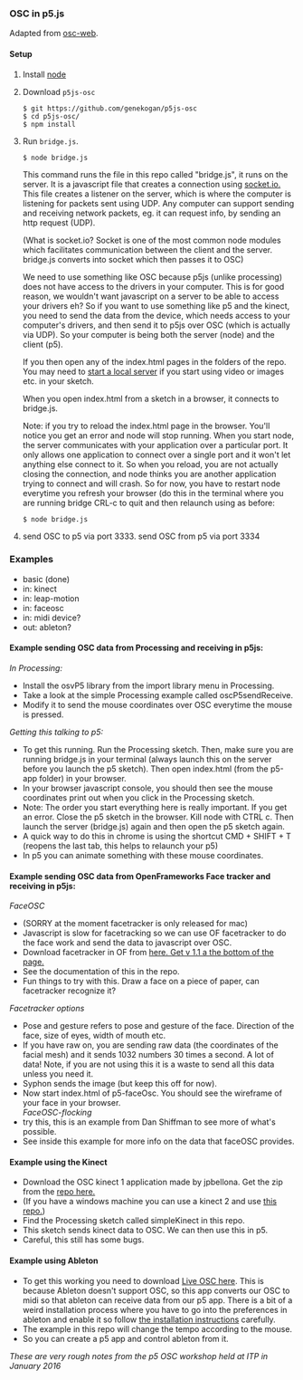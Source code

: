 ### OSC in p5.js

Adapted from [osc-web](https://github.com/automata/osc-web).

#### Setup

1. Install [node](https://nodejs.org/)
1. Download `p5js-osc`
	```
	$ git https://github.com/genekogan/p5js-osc
	$ cd p5js-osc/
	$ npm install
	```
1. Run `bridge.js`.
	```
	$ node bridge.js
	```

	This command runs the file in this repo called "bridge.js", it runs on the server. It is a javascript file that creates a connection using <a href="http://socket.io/">socket.io.</a> This file creates a listener on the server, which is where the computer is listening for packets sent using UDP. Any computer can support sending and receiving network packets, eg. it can request info, by sending an http request (UDP).  

	(What is socket.io? Socket is one of the most common node modules which facilitates communication between the client and the server. bridge.js converts into socket which then passes it to OSC)  

	We need to use something like OSC because p5js (unlike processing) does not have access to the drivers in your computer. This is for good reason, we wouldn't want javascript on a server to be able to access your drivers eh? So if you want to use something like p5 and the kinect, you need to send the data from the device, which needs access to your computer's drivers, and then send it to p5js over OSC (which is actually via UDP). So your computer is being both the server (node) and the client (p5).  

	If you then open any of the index.html pages in the folders of the repo. You may need to <a href="http://www.pythonforbeginners.com/modules-in-python/how-to-use-simplehttpserver/">start a local server</a> if you start using video or images etc. in your sketch.  

	When you open index.html from a sketch in a browser, it connects to bridge.js.  

	Note: if you try to reload the index.html page in the browser. You'll notice you get an error and node will stop running. When you start node, the server communicates with your application over a particular port. It only allows one application to connect over a single port and it won't let anything else connect to it. So when you reload, you are not actually closing the connection, and node thinks you are another application trying to connect and will crash. So for now, you have to restart node everytime you refresh your browser (do this in the terminal where you are running bridge CRL-c to quit and then relaunch using as before:  
	
	```
	$ node bridge.js 
	```

1. send OSC to p5 via port 3333. send OSC from p5 via port 3334  


### Examples

 - basic (done)
 - in: kinect
 - in: leap-motion
 - in: faceosc
 - in: midi device?
 - out: ableton?

#### Example sending OSC data from Processing and receiving in p5js:

*In Processing:*  

- Install the osvP5 library from the import library menu in Processing.
- Take a look at the simple Processing example called oscP5sendReceive.
- Modify it to send the mouse coordinates over OSC everytime the mouse is pressed.

*Getting this talking to p5:*  

- To get this running. Run the Processing sketch. Then, make sure you are running bridge.js in your terminal (always launch this on the server before you launch the p5 sketch). Then open index.html (from the p5-app folder) in your browser.
- In your browser javascript console, you should then see the mouse coordinates print out when you click in the Processing sketch.
- Note: The order you start everything here is really important. If you get an error. Close the p5 sketch in the browser. Kill node with CTRL c. Then launch the server (bridge.js) again and then open the p5 sketch again.
- A quick way to do this in chrome is using the shortcut CMD + SHIFT + T (reopens the last tab, this helps to relaunch your p5)
- In p5 you can animate something with these mouse coordinates.

#### Example sending OSC data from OpenFrameworks Face tracker and receiving in p5js:

*FaceOSC*  

- (SORRY at the moment facetracker is only released for mac)
- Javascript is slow for facetracking so we can use OF facetracker to do the face work and send the data to javascript over OSC.
- Download facetracker in OF from <a href="https://github.com/kylemcdonald/ofxFaceTracker/releases">here. Get v 1.1 a the bottom of the page.</a>
- See the documentation of this in the repo.
- Fun things to try with this. Draw a face on a piece of paper, can facetracker recognize it?

*Facetracker options*

- Pose and gesture refers to pose and gesture of the face. Direction of the face, size of eyes, width of mouth etc.
- If you have raw on, you are sending raw data (the coordinates of the facial mesh) and it sends 1032 numbers 30 times a second. A lot of data! Note, if you are not using this it is a waste to send all this data unless you need it.
- Syphon sends the image (but keep this off for now).
- Now start index.html of p5-faceOsc. You should see the wireframe of your face in your browser.   
*FaceOSC-flocking*  
- try this, this is an example from Dan Shiffman to see more of what's possible.  
- See inside this example for more info on the data that faceOSC provides.  

#### Example using the Kinect
 
- Download the OSC kinect 1 application made by jpbellona. Get the zip from the [repo here.](https://github.com/jpbellona/simpleKinect)
- (If you have a windows machine you can use a kinect 2 and use [this repo.](https://github.com/microcosm/ofxKinectV2-OSC))
- Find the Processing sketch called simpleKinect in this repo.  
- This sketch sends kinect data to OSC. We can then use this in p5.  
- Careful, this still has some bugs.  

#### Example using Ableton

- To get this working you need to download [Live OSC here](http://livecontrol.q3f.org/ableton-liveapi/liveosc/). This is because Ableton doesn't support OSC, so this app converts our OSC to midi so that ableton can receive data from our p5 app. There is a bit of a weird installation process where you have to go into the preferences in ableton and enable it so follow [the installation instructions](http://livecontrol.q3f.org/ableton-liveapi/liveosc/#Installation) carefully.
- The example in this repo will change the tempo according to the mouse.
- So you can create a p5 app and control ableton from it.

*These are very rough notes from the p5 OSC workshop held at ITP in January 2016*
